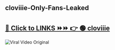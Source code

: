 
 ## cloviiie-Only-Fans-Leaked

# <h2><a href="https://clipsfans.com/cloviiie&ref=git">🔗 Click to LINKS ⏩⏩ 👉 🟢 cloviiie </a></h2>

<a href="https://clipsfans.com/cloviiie&ref=git" rel="nofollow" data-target="animated-image.originalLink"><img src="https://i.ibb.co.com/xMMVF88/686577567.gif" alt="Viral Video Original" style="max-width: 100%; display: inline-block;" data-target="animated-image.originalImage"></a>

